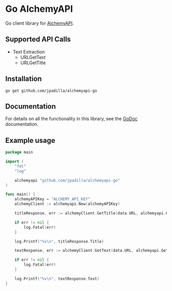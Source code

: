 # Go AlchemyAPI

Go client library for [AlchemyAPI](http://www.alchemyapi.com/).

## Supported API Calls

- Text Extraction
    - URLGetText
    - URLGetTitle


## Installation

```
go get github.com/jpadilla/alchemyapi-go
```

## Documentation

For details on all the functionality in this library, see the [GoDoc](http://godoc.org/github.com/jpadilla/alchemyapi-go) documentation.

## Example usage

```go
package main

import (
    "fmt"
    "log"

    alchemyapi "github.com/jpadilla/alchemyapi-go"
)

func main() {
    alchemyAPIKey = "ALCHEMY_API_KEY"
    alchemyClient := alchemyapi.New(alchemyAPIKey)

    titleResponse, err := alchemyClient.GetTitle(data.URL, alchemyapi.GetTitleOptions{})

    if err != nil {
        log.Fatal(err)
    }

    log.Printf("%v\n", titleResponse.Title)

    textResponse, err := alchemyClient.GetText(data.URL, alchemyapi.GetTextOptions{})

    if err != nil {
        log.Fatal(err)
    }

    log.Printf("%v\n", textResponse.Text)
}

```
